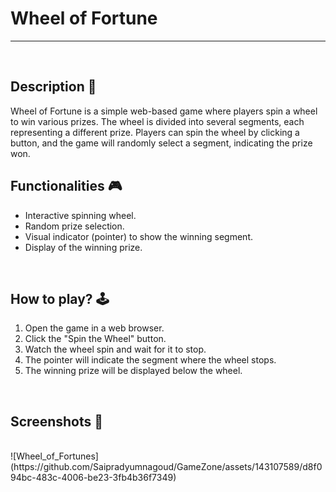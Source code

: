 # **Wheel of Fortune** 

---

<br>

## **Description 📃**
Wheel of Fortune is a simple web-based game where players spin a wheel to win various prizes. The wheel is divided into several segments, each representing a different prize. Players can spin the wheel by clicking a button, and the game will randomly select a segment, indicating the prize won.

## **Functionalities 🎮**
- Interactive spinning wheel.
- Random prize selection.
- Visual indicator (pointer) to show the winning segment.
- Display of the winning prize.

<br>

## **How to play? 🕹️**
1. Open the game in a web browser.
2. Click the "Spin the Wheel" button.
3. Watch the wheel spin and wait for it to stop.
4. The pointer will indicate the segment where the wheel stops.
5. The winning prize will be displayed below the wheel.

<br>

## **Screenshots 📸**

<br>
![Wheel_of_Fortunes](https://github.com/Saipradyumnagoud/GameZone/assets/143107589/d8f094bc-483c-4006-be23-3fb4b36f7349)



<br>

